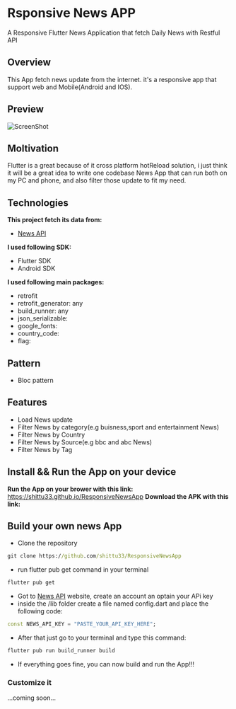 # Rsponsive News APP
A Responsive Flutter News Application that fetch Daily News with Restful API


## Overview
This App fetch news update from the internet. it's a responsive app that support web and Mobile(Android and IOS).

## Preview

![ScreenShot](https://github.com/shittu33/ResponsiveNewsApp/blob/master/screen.PNG?raw=true)


## Moltivation
Flutter is a great because of it cross platform hotReload solution, i just think it will be a great idea to write one codebase News App that can run both on my PC and phone, and also filter those update to fit my need.


## Technologies
**This project fetch its data from:**
* [News API](https://newsapi.org)

**I used following SDK:**
* Flutter SDK
* Android SDK

**I used following main packages:**
* retrofit
* retrofit_generator: any
* build_runner: any
* json_serializable:
*  google_fonts:
*  country_code:
*  flag:

## Pattern
* Bloc pattern


## Features
* Load News update
* Filter News by category(e.g buisness,sport and entertainment News)
* Filter News by Country
* Filter News by Source(e.g bbc and abc News)
* Filter News by Tag

## Install && Run the App on your device
**Run the App on your brower with this link:**
https://shittu33.github.io/ResponsiveNewsApp
**Download the APK with this link:**

## Build your own news App
* Clone the repository
```cmd
git clone https://github.com/shittu33/ResponsiveNewsApp
```
* run flutter pub get command in your terminal
```cmd
flutter pub get
```
* Got to [News API](https://newsapi.org) website, create an account an optain your APi key
* inside the /lib folder create a file named config.dart and place the following code:
``` Dart
const NEWS_API_KEY = "PASTE_YOUR_API_KEY_HERE";
```
* After that just go to your terminal and type this command: 
```cmd
flutter pub run build_runner build
```
* If everything goes fine, you can now build and run the App!!!

### Customize it
...coming soon...
